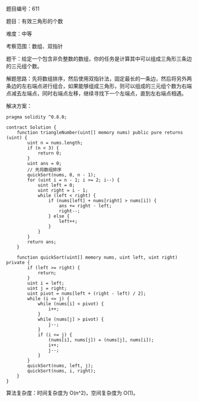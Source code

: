 题目编号：611

题目：有效三角形的个数

难度：中等

考察范围：数组、双指针

题干：给定一个包含非负整数的数组，你的任务是计算其中可以组成三角形三条边的三元组个数。

解题思路：先将数组排序，然后使用双指针法，固定最长的一条边，然后将另外两条边的左右端点进行组合，如果能够组成三角形，则可以组成的三元组个数为右端点减去左端点，同时右端点左移，继续寻找下一个左端点，直到左右端点相遇。

解决方案：

```solidity
pragma solidity ^0.8.0;

contract Solution {
    function triangleNumber(uint[] memory nums) public pure returns (uint) {
        uint n = nums.length;
        if (n < 3) {
            return 0;
        }
        uint ans = 0;
        // 先将数组排序
        quickSort(nums, 0, n - 1);
        for (uint i = n - 1; i >= 2; i--) {
            uint left = 0;
            uint right = i - 1;
            while (left < right) {
                if (nums[left] + nums[right] > nums[i]) {
                    ans += right - left;
                    right--;
                } else {
                    left++;
                }
            }
        }
        return ans;
    }

    function quickSort(uint[] memory nums, uint left, uint right) private {
        if (left >= right) {
            return;
        }
        uint i = left;
        uint j = right;
        uint pivot = nums[left + (right - left) / 2];
        while (i <= j) {
            while (nums[i] < pivot) {
                i++;
            }
            while (nums[j] > pivot) {
                j--;
            }
            if (i <= j) {
                (nums[i], nums[j]) = (nums[j], nums[i]);
                i++;
                j--;
            }
        }
        quickSort(nums, left, j);
        quickSort(nums, i, right);
    }
}
```

算法复杂度：时间复杂度为 O(n^2)，空间复杂度为 O(1)。